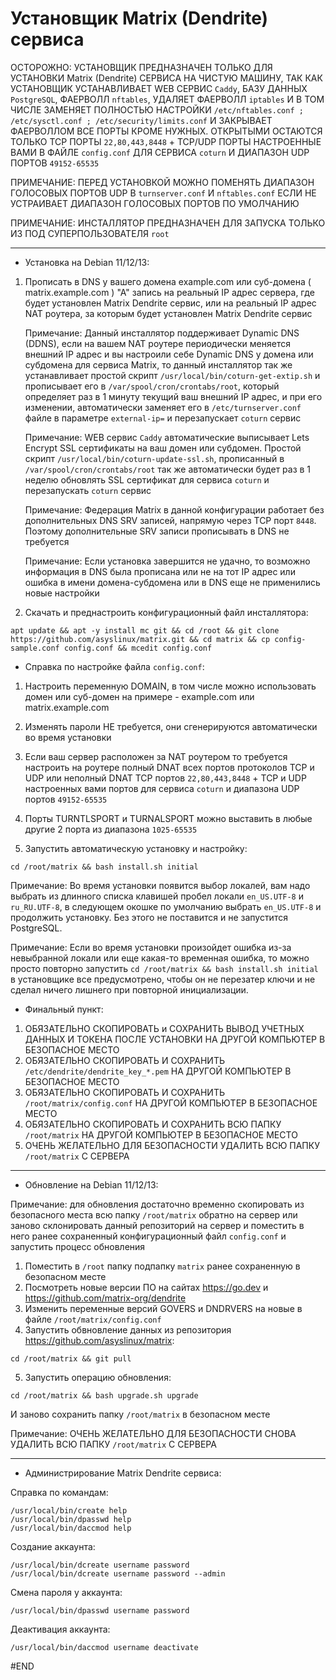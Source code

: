 # Установщик Matrix (Dendrite) сервиса

ОСТОРОЖНО: УСТАНОВЩИК ПРЕДНАЗНАЧЕН ТОЛЬКО ДЛЯ УСТАНОВКИ Matrix (Dendrite) СЕРВИСА НА ЧИСТУЮ МАШИНУ, ТАК КАК УСТАНОВЩИК УСТАНАВЛИВАЕТ WEB CЕРВИС `Caddy`, БАЗУ ДАННЫХ `PostgreSQL`, ФАЕРВОЛЛ `nftables`, УДАЛЯЕТ ФАЕРВОЛЛ `iptables` И В ТОМ ЧИСЛЕ ЗАМЕНЯЕТ ПОЛНОСТЬЮ НАСТРОЙКИ `/etc/nftables.conf ; /etc/sysctl.conf ; /etc/security/limits.conf`
И ЗАКРЫВАЕТ ФАЕРВОЛЛОМ ВСЕ ПОРТЫ КРОМЕ НУЖНЫХ. ОТКРЫТЫМИ ОСТАЮТСЯ ТОЛЬКО TCP ПОРТЫ `22,80,443,8448` + TCP/UDP ПОРТЫ НАСТРОЕННЫЕ ВАМИ В ФАЙЛЕ `config.conf` ДЛЯ СЕРВИСА `coturn` И ДИАПАЗОН UDP ПОРТОВ `49152-65535`

ПРИМЕЧАНИЕ: ПЕРЕД УСТАНОВКОЙ МОЖНО ПОМЕНЯТЬ ДИАПАЗОН ГОЛОСОВЫХ ПОРТОВ UDP В `turnserver.conf` И `nftables.conf` ЕСЛИ НЕ УСТРАИВАЕТ ДИАПАЗОН ГОЛОСОВЫХ ПОРТОВ ПО УМОЛЧАНИЮ

ПРИМЕЧАНИЕ: ИНСТАЛЛЯТОР ПРЕДНАЗНАЧЕН ДЛЯ ЗАПУСКА ТОЛЬКО ИЗ ПОД СУПЕРПОЛЬЗОВАТЕЛЯ `root`

---------------------------------------------------------------------------------------------------

- Установка на Debian 11/12/13:

1. Прописать в DNS у вашего домена example.com или суб-домена ( matrix.example.com ) "А" запись на реальный IP адрес сервера, где будет установлен Matrix Dendrite сервис, или на реальный IP адрес NAT роутера, за которым будет установлен Matrix Dendrite сервис

   Примечание: Данный инсталлятор поддерживает Dynamic DNS (DDNS), если на вашем NAT роутере периодически меняется внешний IP адрес и вы настроили себе Dynamic DNS у домена или субдомена для сервиса Matrix,
то данный инсталлятор так же устанавливает простой скрипт `/usr/local/bin/coturn-get-extip.sh` и прописывает его в `/var/spool/cron/crontabs/root`, который определяет раз в 1 минуту текущий ваш внешний IP адрес,
и при его изменении, автоматически заменяет его в `/etc/turnserver.conf` файле в параметре `external-ip=` и перезапускает `coturn` сервис

   Примечание: WEB сервис `Caddy` автоматические выписывает Lets Encrypt SSL сертификаты на ваш домен или субдомен. Простой скрипт `/usr/local/bin/coturn-update-ssl.sh`, прописанный в `/var/spool/cron/crontabs/root` так же автоматически будет раз в 1 неделю обновлять SSL сертификат для сервиса `coturn` и перезапускать `coturn` сервис

   Примечание: Федерация Matrix в данной конфигурации работает без дополнительных DNS SRV записей, напрямую через TCP порт `8448`. Поэтому дополнительные SRV записи прописывать в DNS не требуется

   Примечание: Если установка завершится не удачно, то возможно информация в DNS была прописана или не на тот IP адрес или ошибка в имени домена-субдомена или в DNS еще не применились новые настройки

2. Скачать и преднастроить конфигурационный файл инсталлятора:

```
apt update && apt -y install mc git && cd /root && git clone https://github.com/asyslinux/matrix.git && cd matrix && cp config-sample.conf config.conf && mcedit config.conf
```

- Справка по настройке файла `config.conf`:

1. Настроить переменную DOMAIN, в том числе можно использовать домен или суб-домен на примере - example.com или matrix.example.com
2. Изменять пароли НЕ требуется, они сгенерируются автоматически во время установки
3. Если ваш сервер расположен за NAT роутером то требуется настроить на роутере полный DNAT всех портов протоколов TCP и UDP или неполный DNAT TCP портов `22,80,443,8448` + TCP и UDP настроенных вами портов для сервиса `coturn` и диапазона UDP портов `49152-65535`
4. Порты TURNTLSPORT и TURNALSPORT можно выставить в любые другие 2 порта из диапазона `1025-65535`

5. Запустить автоматическую установку и настройку:

```
cd /root/matrix && bash install.sh initial
```

Примечание: Во время установки появится выбор локалей, вам надо выбрать из длинного списка клавишей пробел локали `en_US.UTF-8` и `ru_RU.UTF-8`,
в следующем окошке по умолчанию выбрать `en_US.UTF-8` и продолжить установку. Без этого не поставится и не запустится PostgreSQL.

Примечание: Если во время установки произойдет ошибка из-за невыбранной локали или еще какая-то временная ошибка, то можно просто повторно запустить `cd /root/matrix && bash install.sh initial`
в установщике все предусмотрено, чтобы он не перезатер ключи и не сделал ничего лишнего при повторной инициализации.

- Финальный пункт:

1. ОБЯЗАТЕЛЬНО СКОПИРОВАТЬ и СОХРАНИТЬ ВЫВОД УЧЕТНЫХ ДАННЫХ И ТОКЕНА ПОСЛЕ УСТАНОВКИ НА ДРУГОЙ КОМПЬЮТЕР В БЕЗОПАСНОЕ МЕСТО
2. ОБЯЗАТЕЛЬНО СКОПИРОВАТЬ И СОХРАНИТЬ `/etc/dendrite/dendrite_key_*.pem` НА ДРУГОЙ КОМПЬЮТЕР В БЕЗОПАСНОЕ МЕСТО
3. ОБЯЗАТЕЛЬНО СКОПИРОВАТЬ И СОХРАНИТЬ `/root/matrix/config.conf` НА ДРУГОЙ КОМПЬЮТЕР В БЕЗОПАСНОЕ МЕСТО
4. ОБЯЗАТЕЛЬНО СКОПИРОВАТЬ И СОХРАНИТЬ ВСЮ ПАПКУ `/root/matrix` НА ДРУГОЙ КОМПЬЮТЕР В БЕЗОПАСНОЕ МЕСТО
5. ОЧЕНЬ ЖЕЛАТЕЛЬНО ДЛЯ БЕЗОПАСНОСТИ УДАЛИТЬ ВСЮ ПАПКУ `/root/matrix` С СЕРВЕРА

---------------------------------------------------------------------------------------------------

- Обновление на Debian 11/12/13:

Примечание: для обновления достаточно временно скопировать из безопасного места всю папку `/root/matrix` обратно на сервер
или заново склонировать данный репозиторий на сервер и поместить в него ранее сохраненный конфигурационный файл `config.conf`
и запустить процесс обновления

1. Поместить в `/root` папку подпапку `matrix` ранее сохраненную в безопасном месте
2. Посмотреть новые версии ПО на сайтах https://go.dev и https://github.com/matrix-org/dendrite
3. Изменить переменные версий GOVERS и DNDRVERS на новые в файле `/root/matrix/config.conf`
4. Запустить обвновление данных из репозитория https://github.com/asyslinux/matrix:

```
cd /root/matrix && git pull
```

5. Запустить операцию обновления:

```
cd /root/matrix && bash upgrade.sh upgrade
```

И заново сохранить папку `/root/matrix` в безопасном месте

Примечание: ОЧЕНЬ ЖЕЛАТЕЛЬНО ДЛЯ БЕЗОПАСНОСТИ СНОВА УДАЛИТЬ ВСЮ ПАПКУ `/root/matrix` С СЕРВЕРА

---------------------------------------------------------------------------------------------------

- Администрирование Matrix Dendrite сервиса:

Справка по командам:

```
/usr/local/bin/create help
/usr/local/bin/dpasswd help
/usr/local/bin/daccmod help
```

Создание аккаунта:

```
/usr/local/bin/dcreate username password
/usr/local/bin/dcreate username password --admin
```

Смена пароля у аккаунта:

```
/usr/local/bin/dpasswd username password
```

Деактивация аккаунта:

```
/usr/local/bin/daccmod username deactivate
```

#END